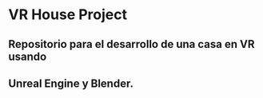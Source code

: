 # VR House Project

## Repositorio para el desarrollo de una casa en VR usando  
## Unreal Engine y Blender.